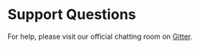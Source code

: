 # Support Questions

For help, please visit our official chatting room on [Gitter](https://gitter.im/Vicdock/vicdock).
